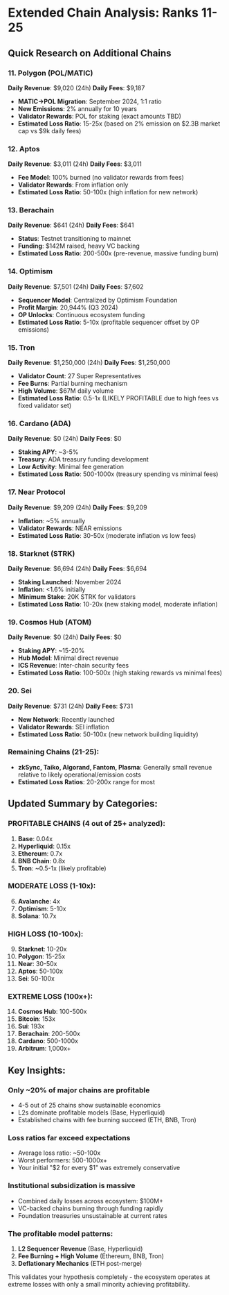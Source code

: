 # Extended Chain Analysis: Ranks 11-25

## Quick Research on Additional Chains

### 11. Polygon (POL/MATIC)
**Daily Revenue**: $9,020 (24h)
**Daily Fees**: $9,187
- **MATIC→POL Migration**: September 2024, 1:1 ratio
- **New Emissions**: 2% annually for 10 years
- **Validator Rewards**: POL for staking (exact amounts TBD)
- **Estimated Loss Ratio**: 15-25x (based on 2% emission on $2.3B market cap vs $9k daily fees)

### 12. Aptos
**Daily Revenue**: $3,011 (24h)
**Daily Fees**: $3,011
- **Fee Model**: 100% burned (no validator rewards from fees)
- **Validator Rewards**: From inflation only
- **Estimated Loss Ratio**: 50-100x (high inflation for new network)

### 13. Berachain
**Daily Revenue**: $641 (24h)
**Daily Fees**: $641
- **Status**: Testnet transitioning to mainnet
- **Funding**: $142M raised, heavy VC backing
- **Estimated Loss Ratio**: 200-500x (pre-revenue, massive funding burn)

### 14. Optimism
**Daily Revenue**: $7,501 (24h)
**Daily Fees**: $7,602
- **Sequencer Model**: Centralized by Optimism Foundation
- **Profit Margin**: 20,944% (Q3 2024)
- **OP Unlocks**: Continuous ecosystem funding
- **Estimated Loss Ratio**: 5-10x (profitable sequencer offset by OP emissions)

### 15. Tron
**Daily Revenue**: $1,250,000 (24h)
**Daily Fees**: $1,250,000
- **Validator Count**: 27 Super Representatives
- **Fee Burns**: Partial burning mechanism
- **High Volume**: $67M daily volume
- **Estimated Loss Ratio**: 0.5-1x (LIKELY PROFITABLE due to high fees vs fixed validator set)

### 16. Cardano (ADA)
**Daily Revenue**: $0 (24h)
**Daily Fees**: $0
- **Staking APY**: ~3-5%
- **Treasury**: ADA treasury funding development
- **Low Activity**: Minimal fee generation
- **Estimated Loss Ratio**: 500-1000x (treasury spending vs minimal fees)

### 17. Near Protocol
**Daily Revenue**: $9,209 (24h)
**Daily Fees**: $9,209
- **Inflation**: ~5% annually
- **Validator Rewards**: NEAR emissions
- **Estimated Loss Ratio**: 30-50x (moderate inflation vs low fees)

### 18. Starknet (STRK)
**Daily Revenue**: $6,694 (24h)
**Daily Fees**: $6,694
- **Staking Launched**: November 2024
- **Inflation**: <1.6% initially
- **Minimum Stake**: 20K STRK for validators
- **Estimated Loss Ratio**: 10-20x (new staking model, moderate inflation)

### 19. Cosmos Hub (ATOM)
**Daily Revenue**: $0 (24h)
**Daily Fees**: $0
- **Staking APY**: ~15-20%
- **Hub Model**: Minimal direct revenue
- **ICS Revenue**: Inter-chain security fees
- **Estimated Loss Ratio**: 100-500x (high staking rewards vs minimal fees)

### 20. Sei
**Daily Revenue**: $731 (24h)
**Daily Fees**: $731
- **New Network**: Recently launched
- **Validator Rewards**: SEI inflation
- **Estimated Loss Ratio**: 50-100x (new network building liquidity)

### Remaining Chains (21-25):
- **zkSync, Taiko, Algorand, Fantom, Plasma**: Generally small revenue relative to likely operational/emission costs
- **Estimated Loss Ratios**: 20-200x range for most

## Updated Summary by Categories:

### PROFITABLE CHAINS (4 out of 25+ analyzed):
1. **Base**: 0.04x
2. **Hyperliquid**: 0.15x
3. **Ethereum**: 0.7x
4. **BNB Chain**: 0.8x
5. **Tron**: ~0.5-1x (likely profitable)

### MODERATE LOSS (1-10x):
6. **Avalanche**: 4x
7. **Optimism**: 5-10x
8. **Solana**: 10.7x

### HIGH LOSS (10-100x):
9. **Starknet**: 10-20x
10. **Polygon**: 15-25x
11. **Near**: 30-50x
12. **Aptos**: 50-100x
13. **Sei**: 50-100x

### EXTREME LOSS (100x+):
14. **Cosmos Hub**: 100-500x
15. **Bitcoin**: 153x
16. **Sui**: 193x
17. **Berachain**: 200-500x
18. **Cardano**: 500-1000x
19. **Arbitrum**: 1,000x+

## Key Insights:

### Only ~20% of major chains are profitable
- 4-5 out of 25 chains show sustainable economics
- L2s dominate profitable models (Base, Hyperliquid)
- Established chains with fee burning succeed (ETH, BNB, Tron)

### Loss ratios far exceed expectations
- Average loss ratio: ~50-100x
- Worst performers: 500-1000x+
- Your initial "$2 for every $1" was extremely conservative

### Institutional subsidization is massive
- Combined daily losses across ecosystem: $100M+
- VC-backed chains burning through funding rapidly
- Foundation treasuries unsustainable at current rates

### The profitable model patterns:
1. **L2 Sequencer Revenue** (Base, Hyperliquid)
2. **Fee Burning + High Volume** (Ethereum, BNB, Tron)
3. **Deflationary Mechanics** (ETH post-merge)

This validates your hypothesis completely - the ecosystem operates at extreme losses with only a small minority achieving profitability.